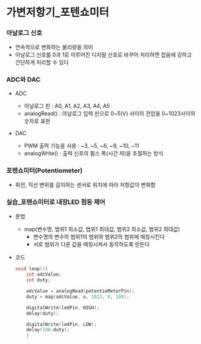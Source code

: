 # 가변저항기_포텐쇼미터

### 아날로그 신호
- 연속적으로 변화하는 물리량을 의미
- 아날로그 신호를 0과 1로 이루어진 디지털 신호로 바꾸어 처리하면 잡음에 강하고 간단하게 처리할 수 있다

### ADC와 DAC
- ADC 
	- 아날로그 핀 : A0, A1, A2, A3, A4, A5
	- analogRead() : 아날로그 입력 핀으로 0~5(V) 사이의 전압을 0~1023사이의 숫자로 표현

- DAC 
	- PWM 출력 기능을 사용 : ~3, ~5, ~6, ~9, ~10, ~11
	- analogWrite() : 출력 신호의 펄스 폭(시간 차)을 조절하는 방식

### 포텐쇼미터(Potentiometer)
- 회전, 직선 변위를 감지하는 센서로 위치에 따라 저항값이 변화함

### 실습_포텐쇼미터로 내장LED 점등 제어
- 문법
	- map(변수명, 범위1 최소값, 범위1 최대값, 범위2 최소값, 범위2 최대값)
		- 변수명의 변수의 범위1의 범위와 범위2의 범위에 매칭시킨다
		- 서로 범위가 다른 값을 매칭시켜서 동작하도록 만든다
	
- 코드
	```c++
	void loop(){
		int adcValue; 
		int duty;

		adcValue = analogRead(potentioMeterPin);
		duty = map(adcValue, o, 1023, 0, 100);

		digitalWrite(ledPin, HIGH);
		delay(duty);

		digitalWrite(ledPin, LOW);
		delay(100-duty);
		}
	```

